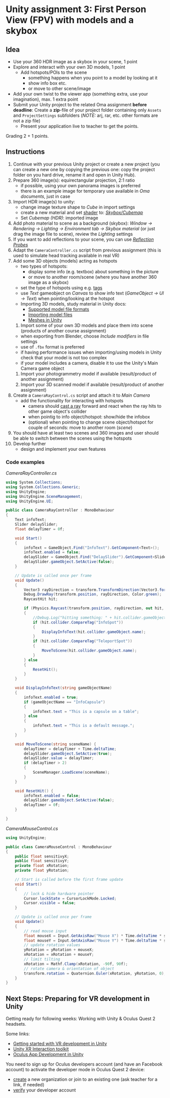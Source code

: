 # Unity assignment 3: First Person View (FPV) with models and a skybox

## Idea

- Use your 360 HDR image as a skybox in your scene, 1 point
- Explore and interact with your own 3D models, 1 point
  - Add hotspots/POIs to the scene
    - something happens when you point to a model by looking at it
    - show info box etc.
    - or move to other scene/image
- Add your own twist to the viewer app (something extra, use your imagination), max. 1 extra point
- Submit your Unity project to the related Oma assignment **before deadline**: Create a **zip**-file of your project folder containing only `Assets` and `ProjectSettings` subfolders (_NOTE:_ arj, rar, etc. other formats are not a zip file)
  - Present your application live to teacher to get the points.

Grading 2 + 1 points.

## Instructions

1. Continue with your previous Unity project or create a new project (you can create a new one by copying the previous one: copy the project folder on you hard drive, rename it and open in Unity Hub).
1. Prepare 360 image(s): equirectangular projection, 2:1 ratio
   - if possible, using your own panorama images is preferred
   - there is an example image for temporary use available in _Oma documents_, just in case
1. Import HDR image(s) to unity:
   - change image texture shape to _Cube_ in import settings
   - create a new material and set [shader](https://www.raywenderlich.com/5671826-introduction-to-shaders-in-unity#toc-anchor-001) to: _[Skybox/Cubemap](https://docs.unity3d.com/Manual/shader-skybox-cubemap.html)_
   - Set _Cubemap (HDR)_: imported image
1. Add photo material to scene as a background (skybox): _Window -> Rendering -> Lighting -> Environment tab -> Skybox material_ (or just drag the image file to scene), review the _Lighting_ settings
1. If you want to add reflections to your scene, you can use [_Reflection Probes_](https://docs.unity3d.com/Manual/ReflectionProbes.html)
1. Adapt the `CameraController.cs` script from previous assignment (this is used to simulate head tracking available in real VR)
1. Add some 3D objects (models) acting as hotspots
   - two types of hotspots:
     - display some info (e.g. textbox) about something in the picture
     - or move to another room/scene (where you have another 360 image as a skybox)
   - set the type of hotspots using e.g. [tags](https://docs.unity3d.com/Manual/Tags.html)
   - use _Text_ gameobject on _Canvas_ to show info text (_GameObject -> UI -> Text_) when pointing/looking at the hotspot
   - Importing 3D models, study material in Unity docs:
      - [Supported model file formats](https://docs.unity3d.com/Manual/3D-formats.html)
      - [Importing model files](https://docs.unity3d.com/Manual/ImportingModelFiles.html)
      - [Meshes in Unity](https://docs.unity3d.com/Manual/mesh.html)
    1. Import some of your own 3D models and place them into scene (products of another course assignment)
      - when exporting from Blender, choose _Include modifiers_ in file settings
      - use of `.fbx` format is preferred
      - if having performance issues when importing/using models in Unity check that your model is not too complex
      - if your model includes a camera, disable it to use the Unity's Main Camera game object
    1. Import your photogrammetry model if available (result/product of another assignment)
    1. Import your 3D scanned model if available (result/product of another assignment)
1. Create a `CameraRayControl.cs` script and attach it to _Main Camera_
   - add the functionality for interacting with hotspots
     - camera should [cast a ray](https://docs.unity3d.com/ScriptReference/Physics.Raycast.html) forward and react when the ray hits to other game object's collider
     - when pointig to info object/hotspot: show/hide the infobox
     - (optional) when pointing to change scene object/hotspot for couple of seconds: move to another room (_scene_)
1. You should have at least two scenes and 360 images and user should be able to switch between the scenes using the hotspots
1. Develop further
   - design and implement your own features

### Code examples

_CameraRayController.cs_

```cs
using System.Collections;
using System.Collections.Generic;
using UnityEngine;
using UnityEngine.SceneManagement;
using UnityEngine.UI;

public class CameraRayController : MonoBehaviour
{
    Text infoText;
    Slider delaySlider;
    float delayTimer = 0f;

    void Start()
    {
        infoText = GameObject.Find("InfoText").GetComponent<Text>();
        infoText.enabled = false;
        delaySlider = GameObject.Find("DelaySlider").GetComponent<Slider>();
        delaySlider.gameObject.SetActive(false);
    }

    // Update is called once per frame
    void Update()
    {
        Vector3 rayDirection = transform.TransformDirection(Vector3.forward) * 20;
        Debug.DrawRay(transform.position, rayDirection, Color.green);
        RaycastHit hit;

        if (Physics.Raycast(transform.position, rayDirection, out hit, 50))
        {
            //Debug.Log("hitting something: " + hit.collider.gameObject.name);
            if (hit.collider.CompareTag("InfoSpot"))
            {
                DisplayInfoText(hit.collider.gameObject.name);
            }
            if (hit.collider.CompareTag("TeleportSpot"))
            {
                MoveToScene(hit.collider.gameObject.name);
            }
        } else
        {
            ResetHit();
        }
    }

    void DisplayInfoText(string gameObjectName)
    {
        infoText.enabled = true;
        if (gameObjectName == "InfoCapsule")
        {
            infoText.text = "This is a capsule on a table";
        } else
        {
            infoText.text = "This is a default message.";
        }
    }

    void MoveToScene(string sceneName) {
        delayTimer = delayTimer + Time.deltaTime;
        delaySlider.gameObject.SetActive(true);
        delaySlider.value = delayTimer;
        if (delayTimer > 2)
        {
            SceneManager.LoadScene(sceneName);
        }
    }

    void ResetHit() {
        infoText.enabled = false;
        delaySlider.gameObject.SetActive(false);
        delayTimer = 0f;
    }

}
```

_CameraMouseControl.cs_

```cs
using UnityEngine;

public class CameraMouseControl : MonoBehaviour
{
    public float sensitivyX;
    public float sensitivyY;
    private float xRotation;
    private float yRotation;

    // Start is called before the first frame update
    void Start()
    {
        // lock & hide hardware pointer
        Cursor.lockState = CursorLockMode.Locked;
        Cursor.visible = false;
    }

    // Update is called once per frame
    void Update()
    {
        // read mouse input
        float mouseX = Input.GetAxisRaw("Mouse X") * Time.deltaTime * sensitivyX;
        float mouseY = Input.GetAxisRaw("Mouse Y") * Time.deltaTime * sensitivyY;
        // update rotation values
        yRotation = yRotation + mouseX;
        xRotation = xRotation + mouseY;
        // limit tilting
        xRotation = Mathf.Clamp(xRotation, -90f, 90f);
        // rotate camera & orientation of object
        transform.rotation = Quaternion.Euler(xRotation, yRotation, 0);
    }
}
```

## Next Steps: Preparing for VR development in Unity

Getting ready for following weeks: Working with Unity & Oculus Quest 2 headsets.

Some links:

- [Getting started with VR development in Unity](https://docs.unity3d.com/Manual/VROverview.html)
- [Unity XR Interaction toolkit](https://docs.unity3d.com/Packages/com.unity.xr.interaction.toolkit@3.0/manual/)
- [Oculus App Development in Unity](https://developer.oculus.com/documentation/unity/)

You need to sign up for Oculus developers account (and have an Facebook account) to activate the developer mode in Oculus Quest 2 device:

- [create](https://developer.oculus.com/manage/organizations/create) a new organization or join to an existing one (ask teacher for a link, if needed)
- [verify](https://developer.oculus.com/manage/verify) your developer account
